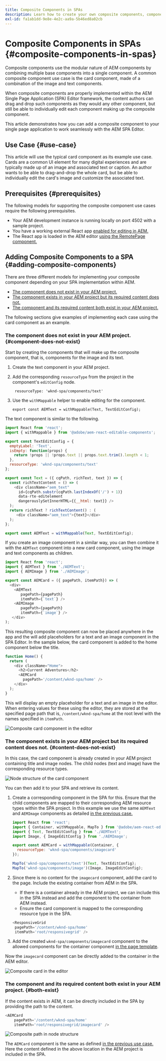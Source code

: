 ```yaml
---
title: Composite Components in SPAs
description: Learn how to create your own composite components, components made up of other components, that work with the AEM Single-Page Application (SPA) Editor.
exl-id: fa1ab1dd-9e8e-4e2c-aa9a-5b46ed8a02cb
---
```

# Composite Components in SPAs {#composite-components-in-spas}

Composite components use the modular nature of AEM components by combining multiple base components into a single component. A common composite component use case is the card component, made of a combination of the image and text components.

When composite components are properly implemented within the AEM Single Page Application (SPA) Editor framework, the content authors can drag and drop such components as they would any other component, but still be able to individually edit each component making up the composite component.

This article demonstrates how you can add a composite component to your single page application to work seamlessly with the AEM SPA Editor.

## Use Case {#use-case}

This article will use the typical card component as its example use case. Cards are a common UI element for many digital experiences and are typically made up of an image and associated text or caption. An author wants to be able to drag-and-drop the whole card, but be able to individually edit the card's image and customize the associated text.

## Prerequisites {#prerequisites}

The following models for supporting the composite component use cases require the following prerequisites.

* Your AEM development instance is running locally on port 4502 with a sample project.
* You have a working external React app [enabled for editing in AEM.](editing-external-spa.md)
* The React app is loaded in the AEM editor [using the RemotePage component.](remote-page.md)

## Adding Composite Components to a SPA {#adding-composite-components}

There are three different models for implementing your composite component depending on your SPA implementation within AEM.

* [The component does not exist in your AEM project.](#component-does-not-exist)
* [The component exists in your AEM project but its required content does not.](#content-does-not-exist)
* [The component and its required content both exist in your AEM project.](#both-exist)

The following sections give examples of implementing each case using the card component as an example.

### The component does not exist in your AEM project. {#component-does-not-exist}

Start by creating the components that will make up the composite component, that is, components for the image and its text.

1. Create the text component in your AEM project.
1. Add the corresponding `resourceType` from the project in the component's `editConfig` node.

   ```text
    resourceType: 'wknd-spa/components/text' 
   ```

1. Use the `withMappable` helper to enable editing for the component.

   ```text
   export const AEMText = withMappable(Text, TextEditConfig); 
   ```

The text component is similar to the following.

```javascript
import React from 'react';
import { withMappable } from '@adobe/aem-react-editable-components';

export const TextEditConfig = {
  emptyLabel: 'Text',
  isEmpty: function(props) {
    return !props || !props.text || props.text.trim().length < 1;
  },
  resourceType: 'wknd-spa/components/text'
};

export const Text = ({ cqPath, richText, text }) => {
  const richTextContent = () => (
    <div className="aem_text"
      id={cqPath.substr(cqPath.lastIndexOf('/') + 1)}
      data-rte-editelement
      dangerouslySetInnerHTML={{__html: text}} />
  );
  return richText ? richTextContent() : (
     <div className="aem_text">{text}</div>
  );
};

export const AEMText = withMappable(Text, TextEditConfig);
```

If you create an image component in a similar way, you can then combine it with the `AEMText` component into a new card component, using the image and text components as children.

```javascript
import React from 'react';
import { AEMText } from './AEMText';
import { AEMImage } from './AEMImage';

export const AEMCard = ({ pagePath, itemPath}) => (
  <div>
    <AEMText
       pagePath={pagePath}
       itemPath={`text`} />
    <AEMImage
       pagePath={pagePath}
       itemPath={`image`} />
   </div>
);
```

This resulting composite component can now be placed anywhere in the app and the will add placeholders for a text and an image component in the SPA Editor. In the sample below, the card component is added to the home component below the title.

```javascript
function Home() {
  return (
    <div className="Home">
      <h2>Current Adventures</h2>
      <AEMCard
        pagePath='/content/wknd-spa/home' />
    </div>
  );
}
```

This will display an empty placeholder for a text and an image in the editor. When entering values for these using the editor, they are stored at the specified page path that is, `/content/wknd-spa/home`  at the root level with the names specified in `itemPath`.

![Composite card component in the editor](assets/composite-card.png)

### The component exists in your AEM project but its required content does not. {#content-does-not-exist}

In this case, the card component is already created in your AEM project containing title and image nodes. The child nodes (text and image) have the corresponding resource types.

   ![Node structure of the card component](assets/composite-node-structure.png)

You can then add it to your SPA and retrieve its content.

1. Create a corresponding component in the SPA for this. Ensure that the child components are mapped to their corresponding AEM resource types within the SPA project. In this example we use the same `AEMText` and `AEMImage` components as detailed [in the previous case.](#component-does-not-exist)

   ```javascript
   import React from 'react';
   import { Container, withMappable, MapTo } from '@adobe/aem-react-editable-components';
   import { Text, TextEditConfig } from './AEMText';
   import Image, { ImageEditConfig } from './AEMImage';

   export const AEMCard = withMappable(Container, {
     resourceType: 'wknd-spa/components/imagecard'
   });

   MapTo('wknd-spa/components/text')(Text, TextEditConfig);
   MapTo('wknd-spa/components/image')(Image, ImageEditConfig);
   ```

1. Since there is no content for the `imagecard` component, add the card to the page. Include the existing container from AEM in the SPA.
   * If there is a container already in the AEM project, we can include this in the SPA instead and add the component to the container from AEM instead.
   * Ensure the card component is mapped to the corresponding resource type in the SPA.

   ```javascript
   <ResponsiveGrid
    pagePath='/content/wknd-spa/home'
    itemPath='root/responsivegrid' />
   ```

1. Add the created `wknd-spa/components/imagecard` component to the allowed components for the container component [in the page template](/help/sites-cloud/authoring/features/templates.md).

Now the `imagecard` component can be directly added to the container in the AEM editor.

![Composite card in the editor](assets/composite-card.gif)

### The component and its required content both exist in your AEM project. {#both-exist}

If the content exists in AEM, it can be directly included in the SPA by providing the path to the  content.

```javascript
<AEMCard
    pagePath='/content/wknd-spa/home'
    itemPath='root/responsivegrid/imagecard' />
```

![Composite path in node structure](assets/composite-path.png)

The `AEMCard` component is the same as defined [in the previous use case.](#content-does-not-exist) Here the content defined in the above location in the AEM project is included in the SPA.
